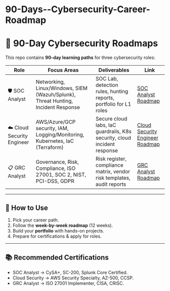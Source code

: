 # 90-Days--Cybersecurity-Career-Roadmap

# 🚀 90-Day Cybersecurity Roadmaps  

This repo contains **90-day learning paths** for three cybersecurity roles:  

| Role | Focus Areas | Deliverables | Link |
|------|-------------|--------------|------|
| 🛡️ SOC Analyst | Networking, Linux/Windows, SIEM (Wazuh/Splunk), Threat Hunting, Incident Response | SOC Lab, detection rules, hunting reports, portfolio for L1 roles | [SOC Analyst Roadmap](./SOC-Analyst.md) |
| ☁️ Cloud Security Engineer | AWS/Azure/GCP security, IAM, Logging/Monitoring, Kubernetes, IaC (Terraform) | Secure cloud labs, IaC guardrails, K8s security, cloud incident response | [Cloud Security Engineer Roadmap](./Cloud-Security-Engineer.md) |
| 📋 GRC Analyst | Governance, Risk, Compliance, ISO 27001, SOC 2, NIST, PCI-DSS, GDPR | Risk register, compliance matrix, vendor risk templates, audit reports | [GRC Analyst Roadmap](./GRC-Analyst.md) |

---

## 📌 How to Use
1. Pick your career path.  
2. Follow the **week-by-week roadmap** (12 weeks).  
3. Build your **portfolio** with hands-on projects.  
4. Prepare for certifications & apply for roles.  

---

## 📚 Recommended Certifications
- SOC Analyst → CySA+, SC-200, Splunk Core Certified.  
- Cloud Security → AWS Security Specialty, AZ-500, CCSP.  
- GRC Analyst → ISO 27001 Implementer, CISA, CRISC.  
